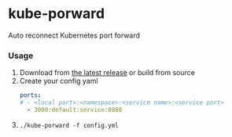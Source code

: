 # kube-porward

Auto reconnect Kubernetes port forward

### Usage
1. Download from [the latest release](https://github.com/scottxxx666/kube-porward/releases/download/v0.0.1-alpha/kube-porward) or build from source
1. Create your config yaml
   ```yaml
   ports:
   # - <local port>:<namespace>:<service name>:<service port>
     - 3000:default:service:8080
   ```
1. ```./kube-porward -f config.yml```